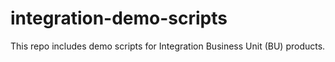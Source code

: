 # integration-demo-scripts
This repo includes demo scripts for Integration Business Unit (BU) products.
